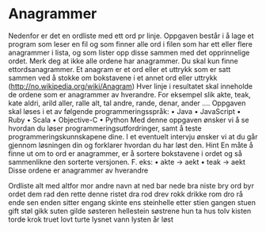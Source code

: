 # Anagrammer
Nedenfor er det en ordliste med ett ord pr linje. Oppgaven består i å lage et program som leser en fil og som finner alle ord i filen som har ett eller flere anagrammer i lista, og som lister opp disse sammen med det opprinnelige ordet. Merk deg at ikke alle ordene har anagrammer. Du skal kun finne ettordsanagrammer.
Et anagram er et ord eller et uttrykk som er satt sammen ved å stokke om bokstavene i et annet ord eller uttrykk (http://no.wikipedia.org/wiki/Anagram)
Hver linje i resultatet skal inneholde de ordene som er anagrammer av hverandre. For eksempel slik
akte, teak, kate
aldri, arild
aller, ralle
alt, tal
andre, rande, denar, ander
....
Oppgaven skal løses i et av følgende programmeringsspråk:
• Java
• JavaScript • Ruby
• Scala
• Objective-C • Python
Med denne oppgaven ønsker vi å se hvordan du løser programmeringsutfordringer, samt å teste programmeringskunnskapene dine. I et eventuelt intervju ønsker vi at du går gjennom løsningen din og forklarer hvordan du har løst den.
Hint
En måte å finne ut om to ord er anagrammer, er å sortere bokstavene i ordet og så sammenlikne den sorterte versjonen.
F. eks:
• akte -> aekt
• teak -> aekt
Disse ordene er anagrammer av hverandre
 
Ordliste
alt med altfor mor andre navn at ned bar nede bra niste bry ord byr ordet
dem rad
den rette
denne ristet
dra rod
drev rokk drikke rom
dro rå
ende sen enden sitter engang skinte ens steinhelle etter stien gangen stuen
gift støl
gikk suten gilde søsteren hellestein søstrene hun ta
hus tolv kisten torde krok truet lovt turte lysnet vann lysten år
løst
